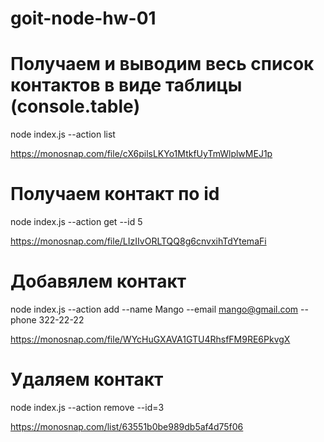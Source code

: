 # goit-node-hw-01

# Получаем и выводим весь список контактов в виде таблицы (console.table)
node index.js --action list

https://monosnap.com/file/cX6pilsLKYo1MtkfUyTmWlplwMEJ1p



# Получаем контакт по id
node index.js --action get --id 5

https://monosnap.com/file/LIzIIvORLTQQ8g6cnvxihTdYtemaFi



# Добавялем контакт
node index.js --action add --name Mango --email mango@gmail.com --phone 322-22-22

https://monosnap.com/file/WYcHuGXAVA1GTU4RhsfFM9RE6PkvgX


# Удаляем контакт
node index.js --action remove --id=3

https://monosnap.com/list/63551b0be989db5af4d75f06
